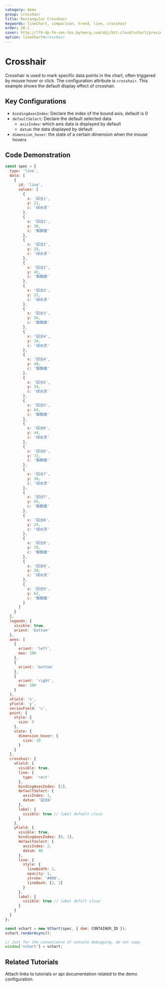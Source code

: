 ```yaml
---
category: demo
group: crosshair
title: Rectangular Crosshair
keywords: lineChart, comparison, trend, line, crosshair
order: 28-1
cover: http://lf9-dp-fe-cms-tos.byteorg.com/obj/bit-cloud/vchart/preview/crosshair/rect.png
option: lineChart#crosshair
---
```


# Crosshair

Crosshair is used to mark specific data points in the chart, often triggered by mouse hover or click. The configuration attribute is `crosshair`. This example shows the default display effect of crosshair.

## Key Configurations

- `bindingAxesIndex`: Declare the index of the bound axis, default is 0
- `defaultSelect`: Declare the default selected data
  - `axisIndex`: which axis data is displayed by default
  - `datum`: the data displayed by default
- `dimension_hover`: the state of a certain dimension when the mouse hovers

## Code Demonstration

```javascript livedemo
const spec = {
  type: 'line',
  data: [
    {
      id: 'line',
      values: [
        {
          x: '回合1',
          y: 21,
          c: '绿水灵'
        },
        {
          x: '回合1',
          y: 38,
          c: '飘飘猪'
        },
        {
          x: '回合2',
          y: 28,
          c: '绿水灵'
        },
        {
          x: '回合2',
          y: 45,
          c: '飘飘猪'
        },
        {
          x: '回合3',
          y: 22,
          c: '绿水灵'
        },
        {
          x: '回合3',
          y: 56,
          c: '飘飘猪'
        },
        {
          x: '回合4',
          y: 34,
          c: '绿水灵'
        },
        {
          x: '回合4',
          y: 48,
          c: '飘飘猪'
        },
        {
          x: '回合5',
          y: 34,
          c: '绿水灵'
        },
        {
          x: '回合5',
          y: 64,
          c: '飘飘猪'
        },
        {
          x: '回合6',
          y: 44,
          c: '绿水灵'
        },
        {
          x: '回合6',
          y: 72,
          c: '飘飘猪'
        },
        {
          x: '回合7',
          y: 38,
          c: '绿水灵'
        },
        {
          x: '回合7',
          y: 65,
          c: '飘飘猪'
        },
        {
          x: '回合8',
          y: 24,
          c: '绿水灵'
        },
        {
          x: '回合8',
          y: 70,
          c: '飘飘猪'
        },
        {
          x: '回合9',
          y: 28,
          c: '绿水灵'
        },
        {
          x: '回合9',
          y: 62,
          c: '飘飘猪'
        }
      ]
    }
  ],
  legends: {
    visible: true,
    orient: 'bottom'
  },
  axes: [
    {
      orient: 'left',
      max: 100
    },
    {
      orient: 'bottom'
    },
    {
      orient: 'right',
      max: 100
    }
  ],
  xField: 'x',
  yField: 'y',
  seriesField: 'c',
  point: {
    style: {
      size: 5
    },
    state: {
      dimension_hover: {
        size: 10
      }
    }
  },
  crosshair: {
    xField: {
      visible: true,
      line: {
        type: 'rect'
      },
      bindingAxesIndex: [1],
      defaultSelect: {
        axisIndex: 1,
        datum: '回合6'
      },
      label: {
        visible: true // label default close
      }
    },
    yField: {
      visible: true,
      bindingAxesIndex: [0, 2],
      defaultSelect: {
        axisIndex: 2,
        datum: 40
      },
      line: {
        style: {
          lineWidth: 1,
          opacity: 1,
          stroke: '#000',
          lineDash: [2, 2]
        }
      },
      label: {
        visible: true // label defult close
      }
    }
  }
};

const vchart = new VChart(spec, { dom: CONTAINER_ID });
vchart.renderAsync();

// Just for the convenience of console debugging, do not copy
window['vchart'] = vchart;
```

## Related Tutorials

Attach links to tutorials or api documentation related to the demo configuration.

```

```

